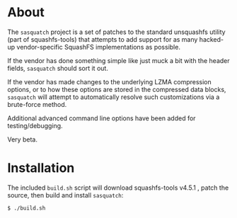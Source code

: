 About
=========

The `sasquatch` project is a set of patches to the standard unsquashfs utility (part of squashfs-tools) that attempts to add support for as many hacked-up vendor-specific SquashFS implementations as possible.

If the vendor has done something simple like just muck a bit with the header fields, `sasquatch` should sort it out.

If the vendor has made changes to the underlying LZMA compression options, or to how these options are stored in the compressed data blocks, `sasquatch` will attempt to automatically resolve such customizations via a brute-force method.

Additional advanced command line options have been added for testing/debugging.

Very beta.

Installation
============

The included `build.sh` script will download squashfs-tools v4.5.1 , patch the source, then build and install `sasquatch`:

```bash
$ ./build.sh
```
